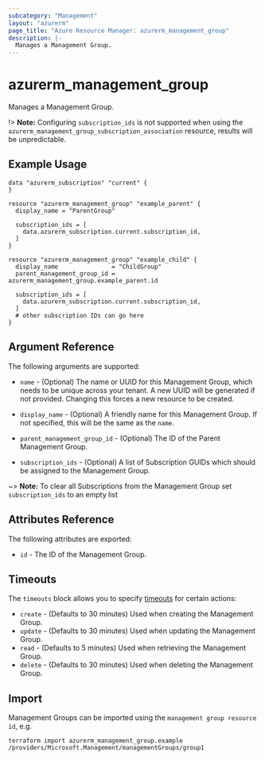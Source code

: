 ```yaml
---
subcategory: "Management"
layout: "azurerm"
page_title: "Azure Resource Manager: azurerm_management_group"
description: |-
  Manages a Management Group.
---
```


# azurerm_management_group

Manages a Management Group.

!> **Note:** Configuring `subscription_ids` is not supported when using the `azurerm_management_group_subscription_association` resource, results will be unpredictable.

## Example Usage

```hcl
data "azurerm_subscription" "current" {
}

resource "azurerm_management_group" "example_parent" {
  display_name = "ParentGroup"

  subscription_ids = [
    data.azurerm_subscription.current.subscription_id,
  ]
}

resource "azurerm_management_group" "example_child" {
  display_name               = "ChildGroup"
  parent_management_group_id = azurerm_management_group.example_parent.id

  subscription_ids = [
    data.azurerm_subscription.current.subscription_id,
  ]
  # other subscription IDs can go here
}
```

## Argument Reference

The following arguments are supported:

* `name` - (Optional) The name or UUID for this Management Group, which needs to be unique across your tenant. A new UUID will be generated if not provided. Changing this forces a new resource to be created.

* `display_name` - (Optional) A friendly name for this Management Group. If not specified, this will be the same as the `name`.

* `parent_management_group_id` - (Optional) The ID of the Parent Management Group. 

* `subscription_ids` - (Optional) A list of Subscription GUIDs which should be assigned to the Management Group.

~> **Note:** To clear all Subscriptions from the Management Group set `subscription_ids` to an empty list

## Attributes Reference

The following attributes are exported:

* `id` - The ID of the Management Group.

## Timeouts

The `timeouts` block allows you to specify [timeouts](https://www.terraform.io/language/resources/syntax#operation-timeouts) for certain actions:

* `create` - (Defaults to 30 minutes) Used when creating the Management Group.
* `update` - (Defaults to 30 minutes) Used when updating the Management Group.
* `read` - (Defaults to 5 minutes) Used when retrieving the Management Group.
* `delete` - (Defaults to 30 minutes) Used when deleting the Management Group.

## Import

Management Groups can be imported using the `management group resource id`, e.g.

```shell
terraform import azurerm_management_group.example /providers/Microsoft.Management/managementGroups/group1
```
